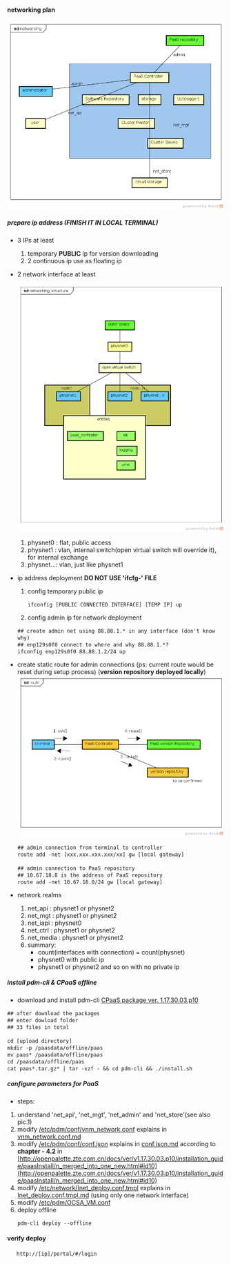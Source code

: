 #### networking plan
![networking plan pic.1](../diagrams/networking.png)
##### prepare ip address (<b>FINISH IT IN LOCAL TERMINAL</b>) 
- 3 IPs at least
    1. temporary <b>PUBLIC</b> ip for version downloading 
    2. 2 continuous ip use as floating ip

- 2 network interface at least

    ![networking structure](../diagrams/networking_structure.png)
    1. physnet0 : flat, public access
    2. physnet1 : vlan, internal switch(open virtual switch will override it), for internal exchange
    3. physnet...: vlan, just like physnet1

- ip address deployment <b>DO NOT USE 'ifcfg-' FILE</b>
    1. config temporary public ip
        ```
        ifconfig [PUBLIC CONNECTED INTERFACE] [TEMP IP] up
        ```
    2. config admin ip for network deployment
    
    ```
    ## create admin net using 88.88.1.* in any interface (don't know why)
    ## enp129s0f0 connect to where and why 88.88.1.*?
    ifconfig enp129s0f0 88.88.1.2/24 up
    ```

- create static route for admin connections (ps: current route would be reset during setup process) (<b>version repository deployed locally</b>)
![necessary connections](../diagrams/route.png) 
    ```
    ## admin connection from terminal to controller
    route add -net [xxx.xxx.xxx.xxx/xx] gw [local gateway]

    ## admin connection to PaaS repository
    ## 10.67.18.8 is the address of PaaS repository
    route add -net 10.67.18.0/24 gw [local gateway]
    ```
- network realms
    1. net_api : physnet1 or physnet2
    2. net_mgt : physnet1 or physnet2
    3. net_iapi : physnet0  
    4. net_ctrl : physnet1 or physnet2
    5. net_media : physnet1 or physnet2 
    6. summary:
        - count(interfaces with connection) = count(physnet)
        - physnet0 with public ip
        - physnet1 or physnet2 and so on with no private ip

##### install pdm-cli & CPaaS offline 

- download and install pdm-cli [CPaaS package ver. 1.17.30.03.p10](https://artxa.zte.com.cn:443/artifactory/oes_tcp-release-generic/embpaas/both/v1.17.30.03.p10_1595805_1/version) 
```
## after download the packages
## enter dowload folder
## 33 files in total

cd [upload directory]
mkdir -p /paasdata/offline/paas
mv paas* /paasdata/offline/paas
cd /paasdata/offline/paas
cat paas*.tar.gz* | tar -xzf - && cd pdm-cli && ./install.sh

```

##### configure parameters for PaaS
- steps:
 1. understand 'net_api', 'net_mgt', 'net_admin' and 'net_store'(see also pic.1)
 2. modify [/etc/pdm/conf/vnm_network.conf](./etc/pdm/conf/vnm_network.conf) explains in [vnm_network.conf.md](./etc/pdm/conf/vnm_network.conf.md)
 3. modify [/etc/pdm/conf/conf.json](./etc/pdm/conf/conf.json) explains in [conf.json.md](./etc/pdm/conf/conf.json.md)  according to <b>chapter - 4.2</b> in [http://openpalette.zte.com.cn/docs/ver/v1.17.30.03.p10/installation_guide/paasInstall/n_merged_into_one_new.html#id10](http://openpalette.zte.com.cn/docs/ver/v1.17.30.03.p10/installation_guide/paasInstall/n_merged_into_one_new.html#id10)
 4. modify [/etc/network/Inet_deploy.conf.tmpl](./etc/network/Inet_deploy.conf.tmpl) explains in [Inet_deploy.conf.tmpl.md](./etc/network/Inet_deploy.conf.tmpl.md) (using only one network interface)
 5. modify [/etc/pdm/OCSA_VM.conf](./etc/pdm/OCSA_VM.conf)
 6. deploy offline
    ```
    pdm-cli deploy --offline
    ```
#### verify deploy 
```
   http://[ip]/portal/#/login
```
   
